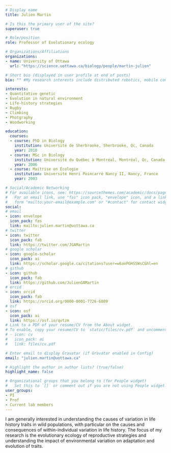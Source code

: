 ```yaml
---
# Display name
title: Julien Martin

# Is this the primary user of the site?
superuser: true

# Role/position
role: Professor of Evolutionary ecology

# Organizations/Affiliations
organizations:
- name: University of Ottawa
  url: "https://science.uottawa.ca/biology/people/martin-julien"

# Short bio (displayed in user profile at end of posts)
bio: "" #My research interests include distributed robotics, mobile computing and programmable matter.

interests:
- Quantitative genetic
- Evolution in natural environment
- Life-history strategies
- Rugby
- Climbing
- Photgraphy
- Woodworking

education:
  courses:
  - course: PhD in Biology
    institution: Université de Sherbrooke, Sherbrooke, Qc, Canada
    year: 2010
  - course: MSc in Biology
    institution: Université du Québec à Montréal, Montréal, Qc, Canada
    year: 2006
  - course: Maitrise en Écologie
    institution: Université Henri Poincarré Nancy II, Nancy, France
    year: 2003

# Social/Academic Networking
# For available icons, see: https://sourcethemes.com/academic/docs/page-builder/#icons
#   For an email link, use "fas" icon pack, "envelope" icon, and a link in the
#   form "mailto:your-email@example.com" or "#contact" for contact widget.
social:
# email
- icon: envelope
  icon_pack: fas
  link: mailto:julien.martin@uottawa.ca
# twitter
- icon: twitter
  icon_pack: fab
  link: https://twitter.com/JGAMartin
# google scholar
- icon: google-scholar
  icon_pack: ai
  link: https://scholar.google.ca/citations?user=w6axPGHSSWsC&hl=en
# github
- icon: github
  icon_pack: fab
  link: https://github.com/JulienGAMartin
# orcid
- icon: orcid
  icon_pack: fab
  link: https://orcid.org/0000-0001-7726-6809
# osf
- icon: osf
  icon_pack: ai
  link: https://osf.io/qvtzm
# Link to a PDF of your resume/CV from the About widget.
# To enable, copy your resume/CV to `static/files/cv.pdf` and uncomment the lines below.
# - icon: cv
#   icon_pack: ai
#   link: files/cv.pdf

# Enter email to display Gravatar (if Gravatar enabled in Config)
email: "julien.martin@uottawa.ca"

# Highlight the author in author lists? (true/false)
highlight_name: false

# Organizational groups that you belong to (for People widget)
#   Set this to `[]` or comment out if you are not using People widget.
user_groups:
- PI
- Prof
- Current lab members
---
```


<!-- add a brief description of your research interests and project -->

I am generally interested in understanding the causes of variation in life history traits in wild populations, with particular on the causes and consequences of within-individual variation in life history. The focus of my research is the evolutionary ecology of reproductive strategies and understanding the impact of environmental variation on adaptation and evolution of traits.

